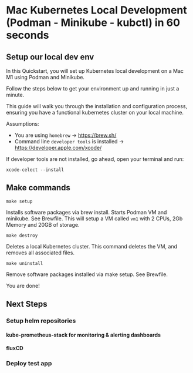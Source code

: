 # Mac Kubernetes Local Development (Podman - Minikube - kubctl) in 60 seconds

## Setup our local dev env

In this Quickstart, you will set up Kubernetes local development on a Mac M1 using Podman and Minikube.

Follow the steps below to get your environment up and running in just a minute.

This guide will walk you through the installation and configuration process, ensuring you have a functional kubernetes cluster on your local machine.

Assumptions: 
- You are using ```homebrew``` -> https://brew.sh/
- Command line ```developer tools``` is installed -> https://developer.apple.com/xcode/

If developer tools are not installed, go ahead, open your terminal and run:

	xcode-celect --install

## Make commands

	make setup

Installs software packages via brew install. Starts Podman VM and minikube. See Brewfile. 
This will setup a VM called ```vm1``` with 2 CPUs, 2Gb Memory and 20GB of storage.

	make destroy

Deletes a local Kubernetes cluster. This command deletes the VM, and removes all associated files.

	make uninstall

Remove software packages installed via make setup. See Brewfile.

You are done! 

## Next Steps

### Setup helm repositories

#### kube-prometheus-stack for monitoring & alerting dashboards

#### fluxCD

### Deploy test app
